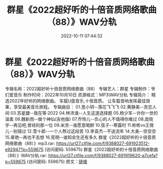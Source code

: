 ﻿---
title: 群星《2022超好听的十倍音质网络歌曲（88）》WAV分轨
date: 2022-10-11 07:44:32
categories: WAV车载音乐、镜像
tags: 华语中文
---
# 群星《2022超好听的十倍音质网络歌曲（88）》WAV分轨

专辑名称：2022超好听十倍音质网络歌曲（88）
专辑艺人：群星
专辑制作：爷们爱音乐
制作时间：2022年10月10日
资源格式：MP3\WAV分轨
专辑简介：
精选2022年好听的网络歌曲。
车载U盘音乐,十倍音质。
让车载音响发挥最佳效果，享受最美音乐旅程。
专辑曲目：
01.思小玥--落花飞飞飞
02.黄静美--贪恋人间
03.苏星婕--我在等·2022
04.林沛涌--人生这道选择题
05.杨少军--许你一世的温柔
06.魏新雨--做个神仙(吉他版)
07.乔玲儿--负心的人不值得你难过
08.庞晓宇--再见吧,曾经的那一位
09.米灵--谁愿意喝醉
10.弦子--寒露时
11.彬彬vs王倩儿--别错过
12.雪十郎--一个人熬过这段苦
13.李袁杰--不送流年
14.大美--空空空
15.章艳--再也不去想
16.宪明--谁知余生还有多久
群星《2022超好听的十倍音质网络歌曲（88）》mp3.rar: https://url27.ctfile.com/f/9388027-691923512-e92947?p=559675
(访问密码: 559675)
群星《2022超好听的十倍音质网络歌曲（88）》WAV分轨.rar: https://url27.ctfile.com/f/9388027-691919620-a7cefa?p=559675
(访问密码: 559675)
原文：[链接](https://blog.sina.com.cn/s/blog_1647c7e7601030zv3.html)